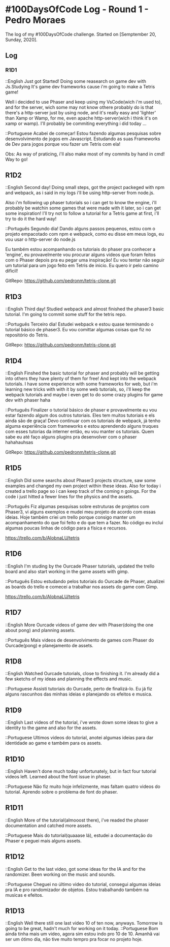 # #100DaysOfCode Log - Round 1 - Pedro Moraes

The log of my #100DaysOfCode challenge. Started on [Semptember 20, Sunday, 2020].

## Log

### R1D1 
::English
Just got Started! Doing some reasearch on game dev with Js.Studying It's game dev frameworks cause i'm going to make a Tetris game!

Well i decided to use Phaser and keep using my VsCode(wich i'm used to), and for the server, wich some may not know othere probably do
is that there's a http-server just by using node, and it's really easy and 'lighter' than Xamp or Wamp, for me, even 
apache http-server(wich i think it's on xamp or wamp). I'll probably be commiting everything i did today ...


::Portuguese
Acabei de começar! Estou fazendo algumas pesquisas sobre desenvolvimento de jogos em Javascript. 
Estudando as suas Frameworks de Dev para jogos porque vou fazer um Tetris com ela!

Obs: As way of praticing, i'll also make most of my commits by hand in cmd! Way to go! 


## R1D2

::English
Second day! Doing small steps, got the project packeged with npm and webpack, as i said in my logs i'll be using http-server from node.js. 

Also i'm following up phaser tutorials so i can get to know the engine, i'll probably be watchin some games that were made 
with it later, so i can get some inspiration! I'll try not to follow a tutorial for a Tetris game at first, i'll try to do it the hard way!

::Português 
Segundo dia! Dando alguns passos pequenos, estou com o projeto empacotado com npm e webpack, como eu disse em meus logs, eu vou usar o http-server do node.js

Eu também estou acompanhando os tutoriais do phaser pra conhecer a 'engine', eu provavelmente vou procurar alguns videos que foram feitos
com o Phaser depois pra eu pegar uma inspiração! Eu vou tentar não seguir um tutorial para um jogo feito em Tetris de inicio. 
Eu quero ir pelo camino dificil!

GitRepo: https://github.com/pedronm/tetris-clone.git

## R1D3

::English
Third day! Studied webpack  and almost finished the phaser3 basic tutorial. I'm going to commit some stuff for the tetris repo.

::Português 
Terceiro dia! Estudei webpack e estou quase terminando o tutorial básico de phaser3. Eu vou comittar algumas coisas que fiz no repositório do Tetris.

GitRepo: https://github.com/pedronm/tetris-clone.git


## R1D4

::English
Finshed the basic tutorial for phaser and probably will be getting into others they have plenty of them for free! And kept into the webpack tutorials.
I have some experience with some frameworks for web, but i'm learning new tricks with with it by some web tutorials, so, i'll keep the webpack tutorials 
and maybe i even get to do some crazy plugins for game dev with phaser haha

::Português 
Finalizer o tutorial básico de phaser e provavelmente eu vou estar fazendo algum dos outros tutoriais. Eles tem muitos tutoriais e els ainda são de graça! 
Devo continuar com os tutoriais de webpack, já tenho alguma experiência com frameworks e estou aprendendo alguns truques com esses tutorias da interner
então, eu vou manter os tutoriais. Quem sabe eu até faço alguns plugins pra desenvolver com o phaser hahahauhsas

GitRepo: https://github.com/pedronm/tetris-clone.git


## R1D5

::English
Did some searchs about Phaser3 projects structure, saw some examples and changed my own project within these ideas. Also for today i created a trello page so
i can keep track of the coming n goings. For the code i just hitted a fewer lines for the physics and the assets. 

::Português 
Fiz algumas pesquisas sobre estruturas de projetos com Phaser3, vi alguns exemplos e mudei meu projeto de acordo com essas ideias. Hoje também criei um trello
porque consigo manter um acompanhamento do que foi feito e do que tem a fazer. No código eu incluí algumas poucas linhas de código para a física e recursos.

https://trello.com/b/AIobnaLU/tetris


## R1D6

::English
I'm studing by the Ourcade Phaser tutorials, updated the trello board and also start working in the game assets with gimp.

::Português 
Estou estudando pelos tutoriais do Ourcade de Phaser, atualizei as boards do trello e comecei a trabalhar nos assets do game com Gimp.

https://trello.com/b/AIobnaLU/tetris

## R1D7

::English
More Ourcade videos of game dev with Phaser(doing the one about pong) and planning assets.

::Português 
Mais videos de desenvolvimento de games com Phaser do Ourcade(pong) e planejamento de assets.


## R1D8

::English
Watched Ourcade tutorials, close to finishing it. I'm already did a few sketchs of my ideas and planning the effects and music.

::Portuguese
Assisti tutoriais do Ourcade, perto de finalizá-lo. Eu já fiz alguns rascunhos das minhas ideias e planejando os efeitos e musica.

## R1D9

::English
Last videos of the tutorial, i've wrote down some ideas to give a identity to the game and also for the assets.

::Portuguese
Ultimos videos do tutorial, anotei algumas ideias para dar identidade ao game e também para os assets.

## R1D10

::English
Haven't done much today unfortunately, but in fact four tutorial videos left. Learned about the font issue in phaser.

::Portuguese
Não fiz muito hoje infelizmente, mas faltam quatro videos do tutorial. Aprendo sobre o problema de font do phaser.

## R1D11

::English
More of the tutorial(almooost there), i've readed the phaser documentation and catched more assets.

::Portuguese
Mais do tutorial(quaaase lá), estudei a documentação do Phaser e peguei mais alguns assets.

## R1D12

::English
Get to the last video, got some ideas for the IA and for the randomizer. Been working on the music and sounds.

::Portuguese
Cheguei no último video do tutorial, consegui algumas ideias pra IA e pro randomizador de objetos. Estou trabalhando também na musicas e efeitos.

## R1D13

::English
Well there still one last video 10 of ten now, anyways. Tomorrow is going to be great, hadn't much for working on it today. 
::Portuguese
Bom ainda tinha mais um video, agora sim estou indo pro 10 de 10. Amanhã vai ser um ótimo dia, não tive muito tempro pra focar no projeto hoje.
